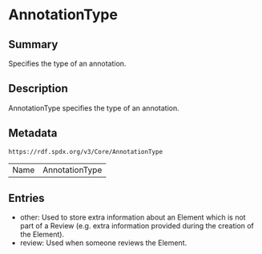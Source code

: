 <!-- Automatically generated by spec-parser v2.0.0 on 2024-01-26T22:18:46.241893+00:00 -->
<!-- SPDX-License-Identifier: Community-Spec-1.0 -->

# AnnotationType

## Summary

Specifies the type of an annotation.


## Description

AnnotationType specifies the type of an annotation.


## Metadata

`https://rdf.spdx.org/v3/Core/AnnotationType`


| | |
|---|---|
| Name | AnnotationType |




## Entries

- other: Used to store extra information about an Element which is not part of a Review (e.g. extra information provided during the creation of the Element).
- review: Used when someone reviews the Element.

